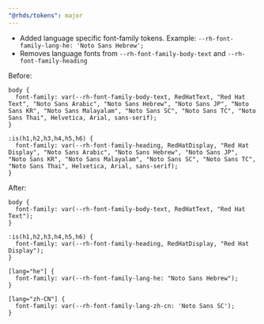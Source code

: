 ```yaml
---
"@rhds/tokens": major
---
```


- Added language specific font-family tokens. Example: `--rh-font-family-lang-he: 'Noto Sans Hebrew';`
- Removes language fonts from `--rh-font-family-body-text` and `--rh-font-family-heading`

Before:
```
body {
  font-family: var(--rh-font-family-body-text, RedHatText, "Red Hat Text", "Noto Sans Arabic", "Noto Sans Hebrew", "Noto Sans JP", "Noto Sans KR", "Noto Sans Malayalam", "Noto Sans SC", "Noto Sans TC", "Noto Sans Thai", Helvetica, Arial, sans-serif);
}

:is(h1,h2,h3,h4,h5,h6) {
  font-family: var(--rh-font-family-heading, RedHatDisplay, "Red Hat Display", "Noto Sans Arabic", "Noto Sans Hebrew", "Noto Sans JP", "Noto Sans KR", "Noto Sans Malayalam", "Noto Sans SC", "Noto Sans TC", "Noto Sans Thai", Helvetica, Arial, sans-serif);
}
```

After:
```
body {
  font-family: var(--rh-font-family-body-text, RedHatText, "Red Hat Text");
}

:is(h1,h2,h3,h4,h5,h6) {
  font-family: var(--rh-font-family-heading, RedHatDisplay, "Red Hat Display");
}

[lang="he"] {
  font-family: var(--rh-font-family-lang-he: "Noto Sans Hebrew");
}

[lang="zh-CN"] {
  font-family: var(--rh-font-family-lang-zh-cn: 'Noto Sans SC');
}
```
